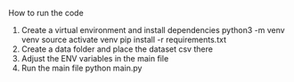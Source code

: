 How to run the code

1. Create a virtual environment and install dependencies
python3 -m venv venv
source activate venv
pip install -r requirements.txt
2. Create a data folder and place the dataset csv there
2. Adjust the ENV variables in the main file
3. Run the main file
python main.py
